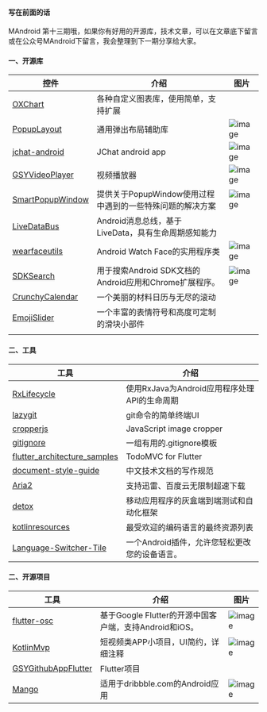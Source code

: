 #### 写在前面的话

MAndroid 第十三期哦，如果你有好用的开源库，技术文章，可以在文章底下留言或在公众号MAndroid下留言，我会整理到下一期分享给大家。

#### 一、开源库
|控件|介绍|图片|
|-----|-----|-----|
|[OXChart](https://github.com/openXu/OXChart)|各种自定义图表库，使用简单，支持扩展||
|[PopupLayout](https://github.com/CodingEnding/PopupLayout)|通用弹出布局辅助库|![image](http://upload-images.jianshu.io/upload_images/3749707-c356c4fb6081691f?imageMogr2/auto-orient/strip%7CimageView2/2/w/1240)|
|[jchat-android](https://github.com/jpush/jchat-android)|JChat android app|![image](http://upload-images.jianshu.io/upload_images/3749707-2245e679df5201b6.gif?imageMogr2/auto-orient/strip)|
|[GSYVideoPlayer](https://github.com/CarGuo/GSYVideoPlayer)|视频播放器|![image](http://upload-images.jianshu.io/upload_images/3749707-7eb28f68b1b88a57.gif?imageMogr2/auto-orient/strip)|
|[SmartPopupWindow](https://github.com/PopFisher/SmartPopupWindow)|提供关于PopupWindow使用过程中遇到的一些特殊问题的解决方案|![image](http://upload-images.jianshu.io/upload_images/3749707-e5406d9eb68968e9.png?imageMogr2/auto-orient/strip%7CimageView2/2/w/1240)|
|[LiveDataBus](https://github.com/JeremyLiao/LiveDataBus)|Android消息总线，基于LiveData，具有生命周期感知能力||
|[wearfaceutils](https://github.com/purposebakery/wearfaceutils)|Android Watch Face的实用程序类|![image](http://upload-images.jianshu.io/upload_images/3749707-bf12a60c185ad56c.png?imageMogr2/auto-orient/strip%7CimageView2/2/w/1240)|
|[SDKSearch](https://github.com/JakeWharton/SDKSearch)|用于搜索Android SDK文档的Android应用和Chrome扩展程序。|![image](http://upload-images.jianshu.io/upload_images/3749707-7657610392d1bbef.png?imageMogr2/auto-orient/strip%7CimageView2/2/w/1240)|
|[CrunchyCalendar](https://github.com/CleverPumpkin/CrunchyCalendar)|一个美丽的材料日历与无尽的滚动||
|[EmojiSlider](https://github.com/bernaferrari/EmojiSlider)|一个丰富的表情符号和高度可定制的滑块小部件||
|[]()|||

#### 二、工具
|工具|介绍|
|-----|-----|
|[RxLifecycle](https://github.com/trello/RxLifecycle)|使用RxJava为Android应用程序处理API的生命周期|
|[lazygit](https://github.com/jesseduffield/lazygit)|git命令的简单终端UI|
|[cropperjs](https://github.com/fengyuanchen/cropperjs)|JavaScript image cropper|
|[gitignore](https://github.com/github/gitignore)|一组有用的.gitignore模板|
|[flutter_architecture_samples](https://github.com/brianegan/flutter_architecture_samples)|TodoMVC for Flutter|
|[document-style-guide](https://github.com/ruanyf/document-style-guide)|中文技术文档的写作规范|
|[Aria2](https://github.com/itgoyo/Aria2)|支持迅雷、百度云无限制超速下载|
|[detox](https://github.com/wix/detox)|移动应用程序的灰盒端到端测试和自动化框架|
|[kotlinresources](https://www.kotlinresources.com/)|最受欢迎的编码语言的最终资源列表|
|[Language-Switcher-Tile](https://github.com/AzimoLabs/Language-Switcher-Tile)|一个Android插件，允许您轻松更改您的设备语言。|


#### 二、开源项目
|工具|介绍|图片|
|-----|-----|-----|
|[flutter-osc](https://github.com/yubo725/flutter-osc)|基于Google Flutter的开源中国客户端，支持Android和iOS。|![image](http://upload-images.jianshu.io/upload_images/3749707-e43b6b12fa4bfda5.png?imageMogr2/auto-orient/strip%7CimageView2/2/w/1240)|
|[KotlinMvp](https://github.com/git-xuhao/KotlinMvp)|短视频类APP小项目，UI简约，详细注释|![image](http://upload-images.jianshu.io/upload_images/3749707-2d192307e638f6d6?imageMogr2/auto-orient/strip%7CimageView2/2/w/1240)|
|[GSYGithubAppFlutter](https://github.com/CarGuo/GSYGithubAppFlutter)|Flutter项目||
|[Mango](https://github.com/TonnyL/Mango)|适用于dribbble.com的Android应用|![image](http://upload-images.jianshu.io/upload_images/3749707-a8e7223048b80e52.png?imageMogr2/auto-orient/strip%7CimageView2/2/w/1240)|